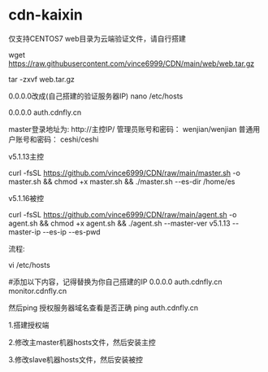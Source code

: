 # cdn-kaixin
仅支持CENTOS7
web目录为云端验证文件，请自行搭建

wget https://raw.githubusercontent.com/vince6999/CDN/main/web/web.tar.gz

tar -zxvf web.tar.gz

0.0.0.0改成(自己搭建的验证服务器IP)
nano /etc/hosts

0.0.0.0  auth.cdnfly.cn

master登录地址为: http://主控IP/
管理员账号和密码： wenjian/wenjian
普通用户账号和密码： ceshi/ceshi


v5.1.13主控

curl -fsSL https://github.com/vince6999/CDN/raw/main/master.sh -o master.sh && chmod +x master.sh && ./master.sh --es-dir /home/es

v5.1.16被控

curl -fsSL https://github.com/vince6999/CDN/raw/main/agent.sh -o agent.sh  && chmod +x agent.sh && ./agent.sh --master-ver v5.1.13 --master-ip  --es-ip  --es-pwd 



流程:

vi /etc/hosts


#添加以下内容，记得替换为你自己搭建的IP 
0.0.0.0 auth.cdnfly.cn monitor.cdnfly.cn



然后ping 授权服务器域名查看是否正确
ping auth.cdnfly.cn



1.搭建授权端

2.修改主master机器hosts文件，然后安装主控

3.修改slave机器hosts文件，然后安装被控
